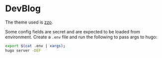 # DevBlog

The theme used is [zzo](https://zzo-docs.vercel.app/zzo).

Some config fields are secret and are expected to be loaded from environment. Create a `.env` file and run the following to pass args to hugo:

```sh
export $(cat .env | xargs);
hugo server -DEF
```